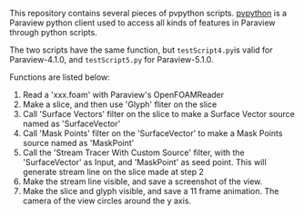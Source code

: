 This repository contains several pieces of pvpython scripts. [pvpython](http://www.paraview.org/Wiki/ParaView/Python_Scripting) is a Paraview python client used to access all kinds of features in Paraview through python scripts.

The two scripts have the same function, but `testScript4.py`is valid for Paraview-4.1.0, and `testScript5.py` for Paraview-5.1.0.

Functions are listed below:

1. Read a 'xxx.foam' with Paraview's OpenFOAMReader 
2. Make a slice, and then use 'Glyph' fliter on the slice 
3. Call 'Surface Vectors' filter on the slice to make a Surface Vector source named as 'SurfaceVector' 
4. Call 'Mask Points' filter on the 'SurfaceVector' to make a Mask Points source named as 'MaskPoint' 
5. Call the 'Stream Tracer With Custom Source' filter, with the 'SurfaceVector' as Input, and 'MaskPoint' as seed point. This will generate stream line on the slice made at step 2 
6. Make the stream line visible, and save a screenshot of the view. 
7. Make the slice and glyph visible, and save a 11 frame animation. The camera of the view circles around the y axis.  
